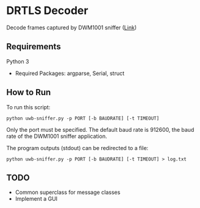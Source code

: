 # DRTLS Decoder

Decode frames captured by DWM1001 sniffer ([Link](https://github.com/djtfoo/dwm1001-sniffer))

## Requirements
Python 3
- Required Packages: argparse, Serial, struct

## How to Run
To run this script:
```
python uwb-sniffer.py -p PORT [-b BAUDRATE] [-t TIMEOUT]
```
Only the port must be specified. The default baud rate is 912600, the baud rate of the DWM1001 sniffer application.

The program outputs (stdout) can be redirected to a file:
```
python uwb-sniffer.py -p PORT [-b BAUDRATE] [-t TIMEOUT] > log.txt
```

## TODO
- Common superclass for message classes
- Implement a GUI